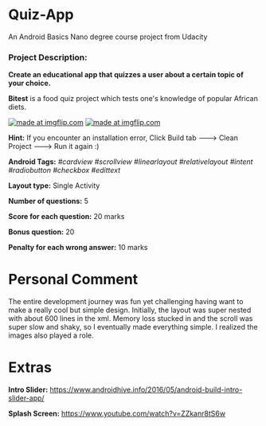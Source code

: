 # Quiz-App
An Android Basics Nano degree course project from Udacity
### Project Description: 
**Create an educational app that quizzes a user about a certain topic of your choice.**

**Bitest** is a food quiz project which tests one's knowledge of popular African diets.

<a href="https://imgflip.com/gif/2d63qd"><img src="https://i.imgflip.com/2d63qd.gif" title="made at imgflip.com"/></a>
<a href="https://imgflip.com/gif/2d63yl"><img src="https://i.imgflip.com/2d63yl.gif" title="made at imgflip.com"/></a>

**Hint:** If you encounter an installation error, Click Build tab ---> Clean Project ---> Run it again :)

**Android Tags:** *#cardview* *#scrollview* *#linearlayout* *#relativelayout* *#intent* *#radiobutton* *#checkbox* *#edittext* 

**Layout type:** Single Activity

**Number of questions:** 5

**Score for each question:** 20 marks

**Bonus question:** 20

**Penalty for each wrong answer:** 10 marks

# Personal Comment
The entire development journey was fun yet challenging having want to make a really cool but simple design. Initially, the layout was super nested with about 600 lines in the xml. Memory loss stucked in and the scroll was super slow and shaky, so I eventually made everything simple. I realized the images also played a role. 

# Extras
**Intro Slider:** https://www.androidhive.info/2016/05/android-build-intro-slider-app/

**Splash Screen:** https://www.youtube.com/watch?v=ZZkanr8tS6w 
